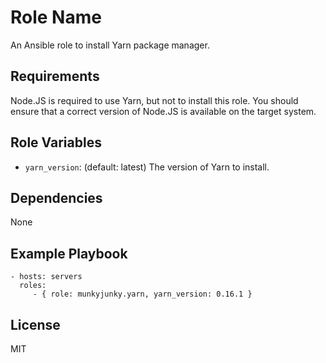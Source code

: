 Role Name
=========

An Ansible role to install Yarn package manager.

Requirements
------------
Node.JS is required to use Yarn, but not to install this role. You should ensure that a
correct version of Node.JS is available on the target system.


Role Variables
--------------
- `yarn_version`: (default: latest) The version of Yarn to install.


Dependencies
------------
None


Example Playbook
----------------
    - hosts: servers
      roles:
         - { role: munkyjunky.yarn, yarn_version: 0.16.1 }


License
-------
MIT
